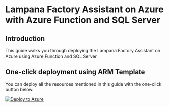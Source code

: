 # Lampana Factory Assistant on Azure with Azure Function and SQL Server

## Introduction

This guide walks you through deploying the Lampana Factory Assistant on Azure using Azure Function and SQL Server.

## One-click deployment using ARM Template

You can deploy all the resources mentioned in this guide with the one-click button below.

<a href="https://portal.azure.com/#create/Microsoft.Template/uri/https%3A%2F%2Fraw.githubusercontent.com%2Flampana%2Ffactory-assistant%2Fmain%2F2.%2520Deployment%2FSQL%2520Server%2FAzure%2Fmain.json" target="_blank" rel="noopener noreferrer">
    <img loading="lazy" src="https://aka.ms/deploytoazurebutton" alt="Deploy to Azure" class="img_ev3q">
</a>
